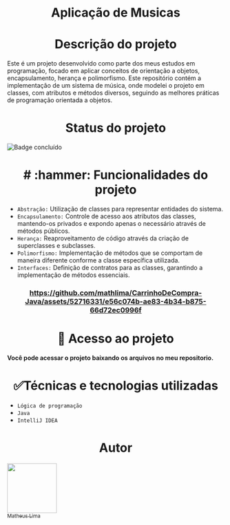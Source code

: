 <h1 align="center"> Aplicação de Musicas </h1>

<h1 align="center"> Descrição do projeto </h1>

Este é um projeto desenvolvido como parte dos meus estudos em programação, focado em aplicar conceitos de orientação a objetos, encapsulamento, herança e polimorfismo. Este repositório contém a implementação de um sistema de música, onde modelei o projeto em classes, com atributos e métodos diversos, seguindo as melhores práticas de programação orientada a objetos.

<h1 align="center"> Status do projeto </h1>

![Badge concluído](http://img.shields.io/static/v1?label=STATUS&message=%20CONCLUÍDO&color=GREEN&style=for-the-badge)

<h1 align="center"> # :hammer: Funcionalidades do projeto </h1>

- `Abstração:` Utilização de classes para representar entidades do sistema.
- `Encapsulamento:` Controle de acesso aos atributos das classes, mantendo-os privados e expondo apenas o necessário através de métodos públicos.
- `Herança:` Reaproveitamento de código através da criação de superclasses e subclasses.
- `Polimorfismo:` Implementação de métodos que se comportam de maneira diferente conforme a classe específica utilizada.
- `Interfaces:` Definição de contratos para as classes, garantindo a implementação de métodos essenciais.

<h3 align="center"> 


https://github.com/mathlima/CarrinhoDeCompra-Java/assets/52716331/e56c074b-ae83-4b34-b875-66d72ec0996f


<h1 align="center"> 📁 Acesso ao projeto </h1>

**Você pode acessar o projeto baixando os arquivos no meu repositorio.**

<h1 align="center"> ✅Técnicas e tecnologias utilizadas </h1>

- `Lógica de programação`
- `Java`
- `IntelliJ IDEA`

<h1 align="center"> Autor </h1>

[<img loading="lazy" src="https://avatars.githubusercontent.com/u/52716331?v=4" width=115><br><sub>Matheus Lima</sub>](https://github.com/mathlima)
